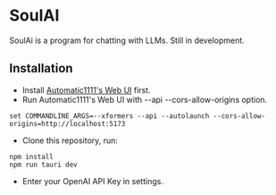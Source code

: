 # SoulAI

SoulAi is a program for chatting with LLMs. Still in development.

## Installation

* Install [Automatic1111's Web UI](https://github.com/AUTOMATIC1111/stable-diffusion-webui) first.
* Run Automatic1111's Web UI with --api --cors-allow-origins option.
```
set COMMANDLINE_ARGS=--xformers --api --autolaunch --cors-allow-origins=http://localhost:5173
```

* Clone this repository, run:
```
npm install
npm run tauri dev
```

* Enter your OpenAI API Key in settings.
